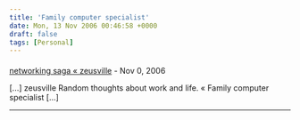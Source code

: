 ```yaml
---
title: 'Family computer specialist'
date: Mon, 13 Nov 2006 00:46:58 +0000
draft: false
tags: [Personal]
---
```



#### 
[networking saga &laquo; zeusville](http://zeusville.wordpress.com/2006/11/12/networking-saga/ "") - <time datetime="2006-11-12 20:54:32">Nov 0, 2006</time>

\[...\] zeusville Random thoughts about work and life. « Family computer specialist \[...\]
<hr />
